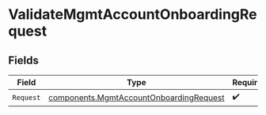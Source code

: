 # ValidateMgmtAccountOnboardingRequest


## Fields

| Field                                                                                              | Type                                                                                               | Required                                                                                           | Description                                                                                        |
| -------------------------------------------------------------------------------------------------- | -------------------------------------------------------------------------------------------------- | -------------------------------------------------------------------------------------------------- | -------------------------------------------------------------------------------------------------- |
| `Request`                                                                                          | [components.MgmtAccountOnboardingRequest](../../models/components/mgmtaccountonboardingrequest.md) | :heavy_check_mark:                                                                                 | N/A                                                                                                |